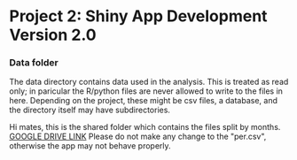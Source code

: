 # Project 2: Shiny App Development Version 2.0

### Data folder

The data directory contains data used in the analysis. This is treated as read only; in paricular the R/python files are never allowed to write to the files in here. Depending on the project, these might be csv files, a database, and the directory itself may have subdirectories.

Hi mates, this is the shared folder which contains the files split by months.  [GOOGLE DRIVE LINK](https://drive.google.com/drive/folders/1AP3j2TPjzugt7eGlh1fEGvLNBMuXF8fE?usp=sharing)
Please do not make any change to the "per.csv", otherwise the app may not behave properly.
